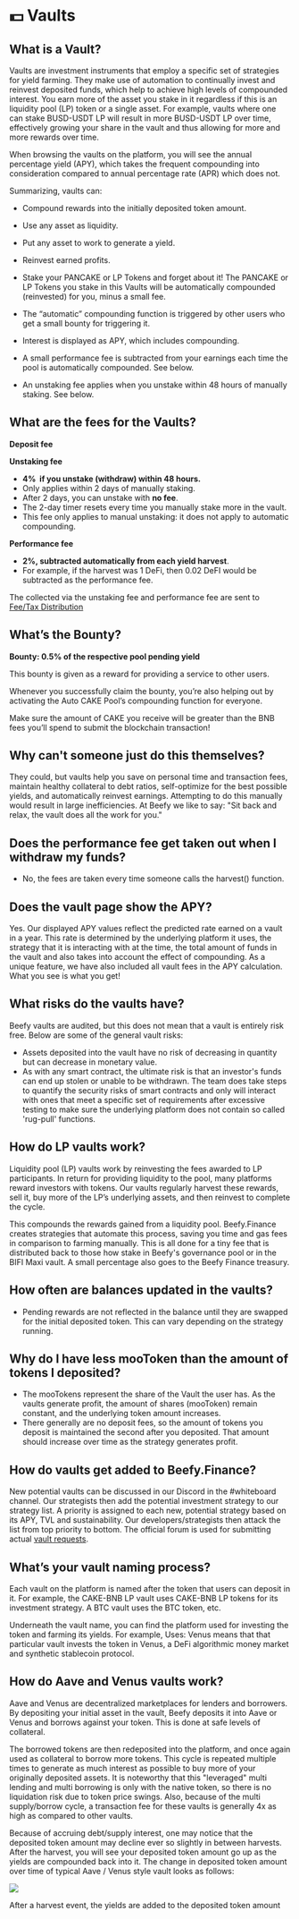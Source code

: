 # 💵 Vaults

## What is a Vault? <a id="what-is-a-vault"></a>

Vaults are investment instruments that employ a specific set of strategies for yield farming. They make use of automation to continually invest and reinvest deposited funds, which help to achieve high levels of compounded interest. You earn more of the asset you stake in it regardless if this is an liquidity pool \(LP\) token or a single asset. For example, vaults where one can stake BUSD-USDT LP will result in more BUSD-USDT LP over time, effectively growing your share in the vault and thus allowing for more and more rewards over time.

When browsing the vaults on the platform, you will see the annual percentage yield \(APY\), which takes the frequent compounding into consideration compared to annual percentage rate \(APR\) which does not.

Summarizing, vaults can:

* Compound rewards into the initially deposited token amount.
* Use any asset as liquidity.
* Put any asset to work to generate a yield.
* Reinvest earned profits.



* Stake your PANCAKE or LP Tokens and forget about it! The PANCAKE or LP Tokens you stake in this Vaults will be automatically compounded \(reinvested\) for you, minus a small fee.
* The “automatic” compounding function is triggered by other users who get a small bounty for triggering it.
* Interest is displayed as APY, which includes compounding.
* A small performance fee is subtracted from your earnings each time the pool is automatically compounded. See below.
* An unstaking fee applies when you unstake within 48 hours of manually staking. See below.

## What are the fees for the Vaults? <a id="what-are-the-fees-for-the-auto-cake-syrup-pool"></a>

**Deposit fee**

**Unstaking fee**

* **4%    if you unstake \(withdraw\) within 48 hours.**
* Only applies within 2 days of manually staking.
* After 2 days, you can unstake with **no fee**.
* The 2-day timer resets every time you manually stake more in the vault.
* This fee only applies to manual unstaking: it does not apply to automatic compounding.

**Performance fee**

* **2%, subtracted automatically from each yield harvest**.
* For example, if the harvest was 1 DeFi, then 0.02 DeFI would be subtracted as the performance fee.

The collected via the unstaking fee and performance fee are sent to [Fee/Tax Distribution](deposit-fee-redistribution.md) 

## What’s the Bounty? <a id="whats-the-auto-cake-bounty"></a>

**Bounty: 0.5% of the respective pool pending yield**

This bounty is given as a reward for providing a service to other users.

Whenever you successfully claim the bounty, you’re also helping out by activating the Auto CAKE Pool’s compounding function for everyone.

Make sure the amount of CAKE you receive will be greater than the BNB fees you’ll spend to submit the blockchain transaction!

## Why can't someone just do this themselves? <a id="why-cant-someone-just-do-this-themselves"></a>

They could, but vaults help you save on personal time and transaction fees, maintain healthy collateral to debt ratios, self-optimize for the best possible yields, and automatically reinvest earnings. Attempting to do this manually would result in large inefficiencies. At Beefy we like to say: "Sit back and relax, the vault does all the work for you."

## **Does the performance fee get taken out when I withdraw my funds?** <a id="does-the-performance-fee-get-taken-out-when-i-withdraw-my-funds"></a>

* No, the fees are taken every time someone calls the harvest\(\) function.

## Does the vault page show the APY? <a id="does-the-vault-page-show-the-apy"></a>

Yes. Our displayed APY values reflect the predicted rate earned on a vault in a year. This rate is determined by the underlying platform it uses, the strategy that it is interacting with at the time, the total amount of funds in the vault and also takes into account the effect of compounding. As a unique feature, we have also included all vault fees in the APY calculation. What you see is what you get!

## What risks do the vaults have? <a id="what-risks-do-the-vaults-have"></a>

Beefy vaults are audited, but this does not mean that a vault is entirely risk free. Below are some of the general vault risks:

* Assets deposited into the vault have no risk of decreasing in quantity but can decrease in monetary value.
* As with any smart contract, the ultimate risk is that an investor's funds can end up stolen or unable to be withdrawn. The team does take steps to quantify the security risks of smart contracts and only will interact with ones that meet a specific set of requirements after excessive testing to make sure the underlying platform does not contain so called 'rug-pull' functions.

## **How do LP vaults work?** <a id="how-do-lp-vaults-work"></a>

Liquidity pool \(LP\) vaults work by reinvesting the fees awarded to LP participants. In return for providing liquidity to the pool, many platforms reward investors with tokens. Our vaults regularly harvest these rewards, sell it, buy more of the LP’s underlying assets, and then reinvest to complete the cycle.

This compounds the rewards gained from a liquidity pool. Beefy.Finance creates strategies that automate this process, saving you time and gas fees in comparison to farming manually. This is all done for a tiny fee that is distributed back to those how stake in Beefy's governance pool or in the BIFI Maxi vault. A small percentage also goes to the Beefy Finance treasury.

## **How often are balances updated in the vaults?** <a id="how-often-are-balances-updated-in-the-vaults"></a>

* Pending rewards are not reflected in the balance until they are swapped for the initial deposited token. This can vary depending on the strategy running.

## **Why do I have less mooToken than the amount of tokens I deposited?** <a id="why-do-i-have-less-mootoken-than-the-amount-of-tokens-i-deposited"></a>

* The mooTokens represent the share of the Vault the user has. As the vaults generate profit, the amount of shares \(mooToken\) remain constant, and the underlying token amount increases.
* There generally are no deposit fees, so the amount of tokens you deposit is maintained the second after you deposited. That amount should increase over time as the strategy generates profit.

## **How do vaults get added to Beefy.Finance?** <a id="how-do-vaults-get-added-to-beefy-finance"></a>

New potential vaults can be discussed in our Discord in the \#whiteboard channel. Our strategists then add the potential investment strategy to our strategy list. A priority is assigned to each new, potential strategy based on its APY, TVL and sustainability. Our developers/strategists then attack the list from top priority to bottom. The official forum is used for submitting actual [vault requests](https://forum.beefy.finance/c/vault-requests).

## **What’s your vault naming process?** <a id="whats-your-vault-naming-process"></a>

Each vault on the platform is named after the token that users can deposit in it. For example, the CAKE-BNB LP vault uses CAKE-BNB LP tokens for its investment strategy. A BTC vault uses the BTC token, etc.

Underneath the vault name, you can find the platform used for investing the token and farming its yields. For example, Uses: Venus means that that particular vault invests the token in Venus, a DeFi algorithmic money market and synthetic stablecoin protocol.

## **How do Aave and Venus vaults work?** <a id="how-do-aave-and-venus-vaults-work"></a>

Aave and Venus are decentralized marketplaces for lenders and borrowers. By depositing your initial asset in the vault, Beefy deposits it into Aave or Venus and borrows against your token. This is done at safe levels of collateral.

The borrowed tokens are then redeposited into the platform, and once again used as collateral to borrow more tokens. This cycle is repeated multiple times to generate as much interest as possible to buy more of your originally deposited assets. It is noteworthy that this "leveraged" multi lending and multi borrowing is only with the native token, so there is no liquidation risk due to token price swings. Also, because of the multi supply/borrow cycle, a transaction fee for these vaults is generally 4x as high as compared to other vaults.

Because of accruing debt/supply interest, one may notice that the deposited token amount may decline ever so slightly in between harvests. After the harvest, you will see your deposited token amount go up as the yields are compounded back into it. The change in deposited token amount over time of typical Aave / Venus style vault looks as follows:

![](https://gblobscdn.gitbook.com/assets%2F-MJZ0tXJc-hdgL-YTlPk%2Fsync%2F4d04d93829ff3ac3c549e0d9d26b6eab358d3d8a.png?alt=media)

After a harvest event, the yields are added to the deposited token amount

